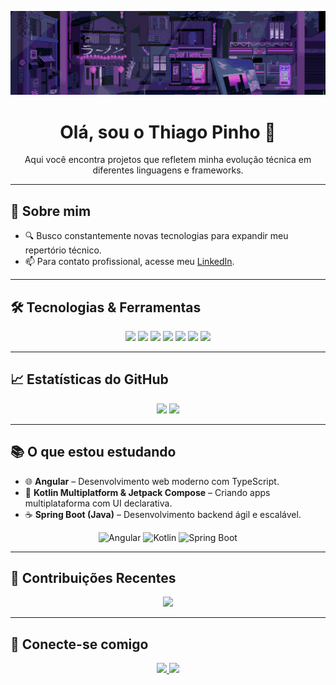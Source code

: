 <p align="center">
  <img src="banner.gif"/>
</p>

<h1 align="center">Olá, sou o Thiago Pinho 👋</h1>

<p align="center">
  Aqui você encontra projetos que refletem minha evolução técnica em diferentes linguagens e frameworks.
</p>


---

## 🧠 Sobre mim

- 🔍 Busco constantemente novas tecnologias para expandir meu repertório técnico.
- 📫 Para contato profissional, acesse meu <a href="https://www.linkedin.com/in/pinhothiago">LinkedIn</a>.

---

## 🛠️ Tecnologias & Ferramentas

<p align="center">
  <img src="https://img.shields.io/badge/Flutter-02569B?style=for-the-badge&logo=flutter&logoColor=white"/>
  <img src="https://img.shields.io/badge/Dart-0175C2?style=for-the-badge&logo=dart&logoColor=white">
  <img src="https://img.shields.io/badge/Java-ED8B00?style=for-the-badge&logo=java&logoColor=white"/>
  <img src="https://img.shields.io/badge/Firebase-FFCA28?style=for-the-badge&logo=firebase&logoColor=black"/>
  <img src="https://img.shields.io/badge/Android-3DDC84?style=for-the-badge&logo=android&logoColor=white"/>
  <img src="https://img.shields.io/badge/Git-F05032?style=for-the-badge&logo=git&logoColor=white"/>
  <img src="https://img.shields.io/badge/Kotlin-7F52FF?style=for-the-badge&logo=Kotlin&logoColor=white"/>

</p>

---

## 📈 Estatísticas do GitHub

<p align="center">
  <img height="150" src="https://github-readme-stats.vercel.app/api?username=pinhothiago&show_icons=true&theme=radical&hide_border=true" />
  <img height="150" src="https://github-readme-stats.vercel.app/api/top-langs/?username=pinhothiago&layout=compact&theme=radical&hide_border=true"/>
</p>

---

## 📚 O que estou estudando

- 🌐 **Angular** – Desenvolvimento web moderno com TypeScript.
- 🧩 **Kotlin Multiplatform & Jetpack Compose** – Criando apps multiplataforma com UI declarativa.
- ☕ **Spring Boot (Java)** – Desenvolvimento backend ágil e escalável.

<p align="center">
  <img alt="Angular" src="https://img.shields.io/badge/angular-%23DD0031.svg?style=for-the-badge&logo=angular&logoColor=white"/>
  <img alt="Kotlin" src="https://img.shields.io/badge/kotlin-%237F52FF.svg?style=for-the-badge&logo=kotlin&logoColor=white"/>
  <img alt="Spring Boot" src="https://img.shields.io/badge/spring_boot-%2366CC6C.svg?style=for-the-badge&logo=springboot&logoColor=white"/>
</p>

---

## 🐍 Contribuições Recentes

<p align="center">
  <img src="https://github-readme-activity-graph.vercel.app/graph?username=pinhothiago&theme=dracula"/>
</p>

---

## 🔗 Conecte-se comigo

<p align="center">
  <a href="https://www.linkedin.com/in/pinhothiago">
    <img src="https://img.shields.io/badge/-LinkedIn-0077B5?style=for-the-badge&logo=linkedin&logoColor=white"/>
  </a>
  <a href="https://github.com/pinhothiago">
    <img src="https://img.shields.io/badge/-GitHub-181717?style=for-the-badge&logo=github&logoColor=white"/>
  </a>
</p>
